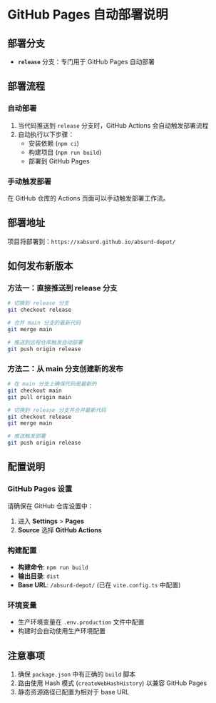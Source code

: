 # GitHub Pages 自动部署说明

## 部署分支
- **`release`** 分支：专门用于 GitHub Pages 自动部署

## 部署流程

### 自动部署
1. 当代码推送到 `release` 分支时，GitHub Actions 会自动触发部署流程
2. 自动执行以下步骤：
   - 安装依赖 (`npm ci`)
   - 构建项目 (`npm run build`)
   - 部署到 GitHub Pages

### 手动触发部署
在 GitHub 仓库的 Actions 页面可以手动触发部署工作流。

## 部署地址
项目将部署到：`https://xabsurd.github.io/absurd-depot/`

## 如何发布新版本

### 方法一：直接推送到 release 分支
```bash
# 切换到 release 分支
git checkout release

# 合并 main 分支的最新代码
git merge main

# 推送到远程仓库触发自动部署
git push origin release
```

### 方法二：从 main 分支创建新的发布
```bash
# 在 main 分支上确保代码是最新的
git checkout main
git pull origin main

# 切换到 release 分支并合并最新代码
git checkout release
git merge main

# 推送触发部署
git push origin release
```

## 配置说明

### GitHub Pages 设置
请确保在 GitHub 仓库设置中：
1. 进入 **Settings** > **Pages**
2. **Source** 选择 **GitHub Actions**

### 构建配置
- **构建命令**: `npm run build`
- **输出目录**: `dist`
- **Base URL**: `/absurd-depot/` (已在 `vite.config.ts` 中配置)

### 环境变量
- 生产环境变量在 `.env.production` 文件中配置
- 构建时会自动使用生产环境配置

## 注意事项
1. 确保 `package.json` 中有正确的 `build` 脚本
2. 路由使用 Hash 模式 (`createWebHashHistory`) 以兼容 GitHub Pages
3. 静态资源路径已配置为相对于 base URL
